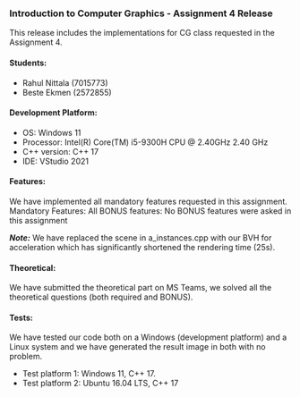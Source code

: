 ### Introduction to Computer Graphics - Assignment 4 Release

This release includes the implementations for CG class requested in the Assignment 4.

#### Students:

* Rahul Nittala (7015773)
* Beste Ekmen   (2572855)

#### Development Platform:

* OS: Windows 11
* Processor: Intel(R) Core(TM) i5-9300H CPU @ 2.40GHz 2.40 GHz
* C++ version: C++ 17
* IDE: VStudio 2021

#### Features:
We have implemented all mandatory features requested in this assignment.
Mandatory Features: All
BONUS features: No BONUS features were asked in this assignment

***Note:*** We have replaced the scene in a_instances.cpp with our BVH for acceleration which has significantly shortened the rendering time (25s).

#### Theoretical:
We have submitted the theoretical part on MS Teams, we solved all the theoretical questions (both required and BONUS).

#### Tests:

We have tested our code both on a Windows (development platform) and a Linux system and we have generated the result image in both with no problem.

* Test platform 1: Windows 11, C++ 17.
* Test platform 2: Ubuntu 16.04 LTS, C++ 17
